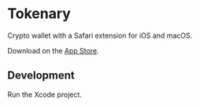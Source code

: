 # Tokenary
Crypto wallet with a Safari extension for iOS and macOS.

Download on the [App Store](https://tokenary.io/get).

## Development

Run the Xcode project.
